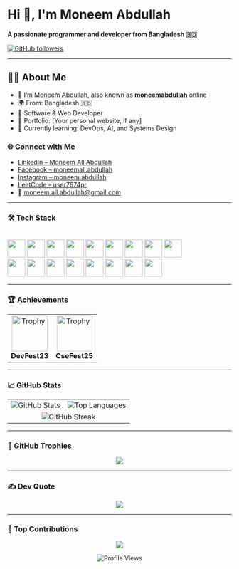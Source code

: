 # Hi 👋, I'm Moneem Abdullah

**A passionate programmer and developer from Bangladesh 🇧🇩**

[![GitHub followers](https://img.shields.io/github/followers/Moneemabdullah?label=Follow&style=social)](https://github.com/Moneemabdullah)

---
## 🧑‍💻 About Me

- 🔭 I’m Moneem Abdullah, also known as **moneemabdullah** online
- 🌍 From: Bangladesh 🇧🇩
- 💼 Software & Web Developer
- 🔗 Portfolio: [Your personal website, if any]
- 🧠 Currently learning: DevOps, AI, and Systems Design


### 🌐 Connect with Me


- [LinkedIn – Moneem All Abdullah](https://www.linkedin.com/in/moneem-all-abdullah-4b07a9288/)
- [Facebook – moneemall.abdullah](https://www.facebook.com/moneemall.abdullah/)
- [Instagram – moneem.abdullah](https://www.instagram.com/moneem.abdullah/)
- [LeetCode – user7674pr](https://leetcode.com/user7674pr/)
- 📧 moneem.all.abdullah@gmail.com


---

### 🛠️ Tech Stack

<p>
  </br>
  <img src="https://cdn.jsdelivr.net/gh/devicons/devicon/icons/c/c-original.svg" width="40" />
  <img src="https://cdn.jsdelivr.net/gh/devicons/devicon/icons/cplusplus/cplusplus-original.svg" width="40" />
  <img src="https://cdn.jsdelivr.net/gh/devicons/devicon/icons/python/python-original.svg" width="40" />
  <img src="https://cdn.jsdelivr.net/gh/devicons/devicon/icons/javascript/javascript-original.svg" width="40" />
  <img src="https://cdn.jsdelivr.net/gh/devicons/devicon/icons/html5/html5-original.svg" width="40" />
  <img src="https://cdn.jsdelivr.net/gh/devicons/devicon/icons/css3/css3-original.svg" width="40" />
  <img src="https://cdn.jsdelivr.net/gh/devicons/devicon/icons/react/react-original.svg" width="40" />
  <img src="https://cdn.jsdelivr.net/gh/devicons/devicon/icons/nodejs/nodejs-original.svg" width="40" />
  <img src="https://cdn.jsdelivr.net/gh/devicons/devicon/icons/django/django-plain.svg" width="40" />
</br>
  <img src="https://cdn.jsdelivr.net/gh/devicons/devicon/icons/fastapi/fastapi-original.svg" width="40" />
  <img src="https://cdn.jsdelivr.net/gh/devicons/devicon/icons/mongodb/mongodb-original.svg" width="40" />
  <img src="https://cdn.jsdelivr.net/gh/devicons/devicon/icons/mysql/mysql-original-wordmark.svg" width="40" />
  <img src="https://cdn.jsdelivr.net/gh/devicons/devicon/icons/sqlite/sqlite-original.svg" width="40" />
  <img src="https://cdn.jsdelivr.net/gh/devicons/devicon/icons/docker/docker-original.svg" width="40" />
  <img src="https://cdn.jsdelivr.net/gh/devicons/devicon/icons/git/git-original.svg" width="40" />
  <img src="https://cdn.jsdelivr.net/gh/devicons/devicon/icons/github/github-original.svg" width="40" />
  <img src="https://cdn.jsdelivr.net/gh/devicons/devicon/icons/photoshop/photoshop-plain.svg" width="40" />
</p>

---

### 🏆 Achievements

<div align="center">
  <table>
    <tr>
      <td align="center">
        <img 
          src="https://cdn-icons-png.flaticon.com/256/2817/2817756.png" 
          width="80px" 
          alt="Trophy" 
        />
        <br/>
        <strong>
          <a href="https://www.linkedin.com/posts/rifat-hossain-6b21741b3_memories-61223-lets-hear-for-2nd-activity-7275246645242445824-Q8KV?utm_source=share&utm_medium=member_desktop&rcm=ACoAADGuEeYByBGel2cuVxArzqhx669ltAfNyXQ" target="_blank" rel="noopener noreferrer" style="text-decoration: none; color: inherit;">
            DevFest23
          </a>
        </strong>
      </td>
      <td align="center">
        <img 
          src="https://cdn-icons-png.flaticon.com/256/2817/2817756.png" 
          width="80px" 
          alt="Trophy" 
        />
        <br/>
        <strong>
          <a href="https://www.linkedin.com/posts/rifat-hossain-6b21741b3_we-are-champions-%E0%A6%B9-%E0%A6%B9-%E0%A6%B6%E0%A6%A8%E0%A6%A8-%E0%A6%86%E0%A6%AE-%E0%A6%AC%E0%A6%B2-activity-7326273970318512128-4a_b?utm_source=share&utm_medium=member_desktop&rcm=ACoAADGuEeYByBGel2cuVxArzqhx669ltAfNyXQ" target="_blank" style="text-decoration: none; color: inherit;">
            CseFest25
          </a>
        </strong>
      </td>
    </tr>
  </table>
</div>

---

### 📈 GitHub Stats

<table align="center">
  <tr>
    <td align="center">
      <img src="https://github-readme-stats.vercel.app/api?username=Moneemabdullah&theme=merko&show_icons=true&count_private=true" alt="GitHub Stats" />
    </td>
    <td align="center">
      <img src="https://github-readme-stats.vercel.app/api/top-langs/?username=Moneemabdullah&theme=merko&layout=compact" alt="Top Languages" />
    </td>
  </tr>
  <tr>
    <td colspan="2" align="center">
      <img src="https://nirzak-streak-stats.vercel.app/?user=Moneemabdullah&theme=merko" alt="GitHub Streak" />
    </td>
  </tr>
</table>

---

### 🏅 GitHub Trophies

<p align="center">
  <img src="https://github-profile-trophy.vercel.app/?username=Moneemabdullah&theme=radical&no-bg=false&margin-w=4" />
</p>

---

### ✍️ Dev Quote

<p align="center">
  <img src="https://quotes-github-readme.vercel.app/api?type=horizontal&theme=radical" />
</p>

---

### 🚀 Top Contributions

<p align="center">
  <img src="https://github-contributor-stats.vercel.app/api?username=Moneemabdullah&limit=5&theme=dark&combine_all_yearly_contributions=true" />
</p>
<p align="center">
  <img src="https://komarev.com/ghpvc/?username=Moneemabdullah&label=Profile%20views&color=0e75b6&style=flat" alt="Profile Views" />

</p>
<!-- Made with ❤️ by Moneem -->
<!-- GitHub Profile of Moneem Abdullah - moneemabdullah - Programmer from Bangladesh -->

